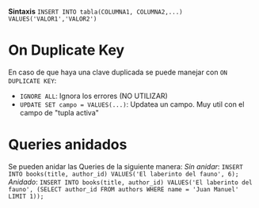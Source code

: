 **Sintaxis**
`INSERT INTO tabla(COLUMNA1, COLUMNA2,...) VALUES('VALOR1','VALOR2')`

# On Duplicate Key

En caso de que haya una clave duplicada se puede manejar con `ON DUPLICATE KEY`:

- `IGNORE ALL`: Ignora los errores (NO UTILIZAR)
- `UPDATE SET campo = VALUES(...)`: Updatea un campo. Muy util con el campo de "tupla activa"

# Queries anidados

Se pueden anidar las Queries de la siguiente manera:
_Sin anidar_: `INSERT INTO books(title, author_id) VALUES('El laberinto del fauno', 6);`
_Anidado_: `INSERT INTO books(title, author_id) VALUES('El laberinto del fauno', (SELECT author_id FROM authors WHERE name = 'Juan Manuel' LIMIT 1));`

